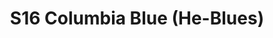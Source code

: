 ---
title: S16 Columbia Blue (He-Blues)
permalink: "/teams/s16-columbia-blue"
teamslug: s16-columbia-blue
members:
- Adam Strasberg - Captain
- Mark Hofberg - QB
- Ibby Baig
- Michael Bustin
- Bill Cammas
- Leah Garofalo
- Eric Green
- Brandon Hopkins
- Mark Japinga
- Rudy Legg-Benavides
- Marek Malysa
- Linda Pratt
teamid: 6349
name: S16 Columbia Blue
color: He-Blues
division: ''
---